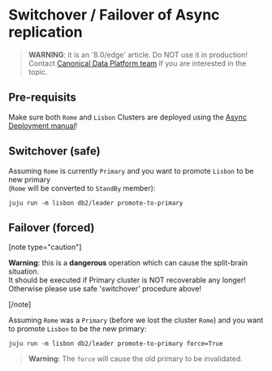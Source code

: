 # Switchover / Failover of Async replication

> **WARNING**: it is an '8.0/edge' article. Do NOT use it in production!<br/>Contact [Canonical Data Platform team](/t/11868) if you are interested in the topic.

## Pre-requisits

Make sure both `Rome` and `Lisbon` Clusters are deployed using the [Async Deployment manual](/t/13458)!

## Switchover (safe)

Assuming `Rome` is currently `Primary` and you want to promote `Lisbon` to be new primary<br/>(`Rome` will be converted to `StandBy` member):

```shell
juju run -m lisbon db2/leader promote-to-primary 
```

## Failover (forced)

[note type="caution"]

**Warning**: this is a **dangerous** operation which can cause the split-brain situation.<br/>It should be executed if Primary cluster is NOT recoverable any longer!<br/>Otherwise please use safe 'switchover' procedure above!

[/note]

Assuming `Rome` was a `Primary` (before we lost the cluster `Rome`) and you want to promote `Lisbon` to be the new primary:

```shell
juju run -m lisbon db2/leader promote-to-primary force=True
```

> **Warning**: The `force` will cause the old primary to be invalidated.